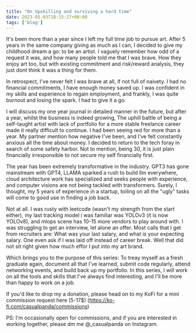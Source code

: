 ```yaml
---
title: "On Upskilling and surviving a hard time"
date: 2023-05-03T18:15:27+08:00
tags: ['blog']
---
```


It's been more than a year since I left my full time job to pursue art. After 5 years in the same company giving as much as I can, I decided to give my childhood dream a go: to be an artist. I vaguely remember how odd of a request it was, and how many people told me that I was brave. How they enjoy art too, but with existing commitment and risk/reward analysis, they just dont think it was a thing for them.

In retrospect, I've never felt I was brave at all, if not full of naivety. I had no financial commitments, I have enough money saved up. I was confident in my skills and experience to regain employment, and frankly, I was quite burnout and losing the spark. I had to give it a go.

I will discuss my one year journal in detailed manner in the future, but after a year, whilst the business is indeed growing, The uphill battle of being a self-taught artist with lack of portfolio for a more stable freelance career made it really difficult to continue. I had been seeing red for more than a year. My partner mention how negative I've been, and I've felt constantly anxious all the time about money. I decided to return to the tech foray in search of some safety harbor. Not to mention, being 30, it is just plain financially irresponsible to not secure my self financially first.

The year has been extremely transformative in the industry. GPT3 has gone mainstream with GPT4, LLAMA sparked a rush to build llm everywhere, cloud architecture work has specialized and seeks people with experience, and computer visions are not being tackled with transformers. Surely, I thought, my 5 years of experience in a startup, toiling on all the "ugly" tasks will come to good use in finding a job back.

Not at all. I was rusty with leetcode (wasn't my strength from the start either), my last tracking model i was familiar was YOLOv3 (it is now YOLOv8), and mlops scene has 10-15 more vendors to play around with. I was struggling to get an interview, let alone an offer. Most calls that I get from recruiters are: What was your last salary, and what is your expecting salary. One even ask if I was laid off instead of career break. Well that did not sit right given how much effor I put into my art brand.

Which brings you to the purpose of this series: To treay myself as a fresh graduate again, document all that I've learned, submit code regularly, attend networking events, and build back up my portfolio. In this series, I will work on all the tools and skills that I've always find interesting, and I'll be more than happy to work on a job.

If you'd like to drop my a donation, please head on to my KoFi for a mini commission request here (5-17$) (https://ko-fi.com/casualpanda/commissions)

PS: I'm occasionally open for commissions, and if you are interested in working together, please dm me @_casualpanda on Instagram.
